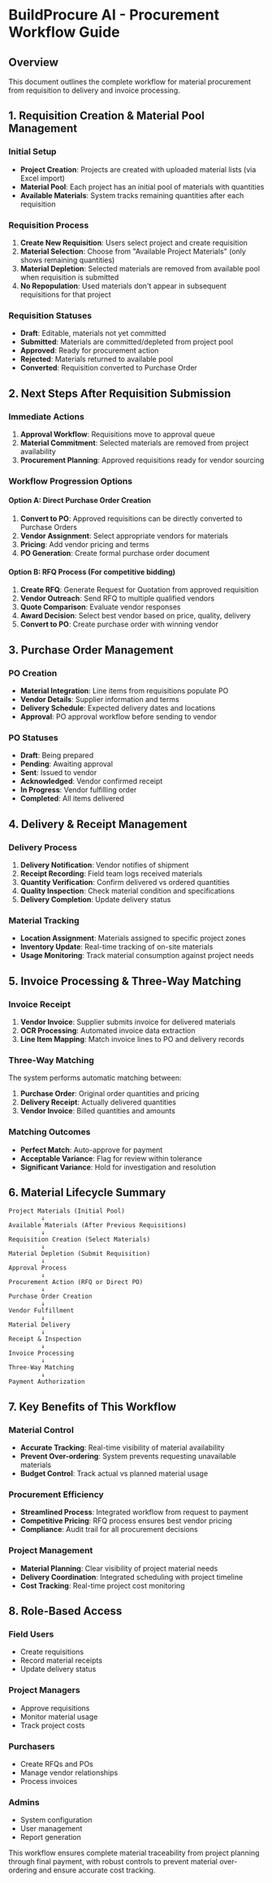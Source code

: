 # BuildProcure AI - Procurement Workflow Guide

## Overview
This document outlines the complete workflow for material procurement from requisition to delivery and invoice processing.

## 1. Requisition Creation & Material Pool Management

### Initial Setup
- **Project Creation**: Projects are created with uploaded material lists (via Excel import)
- **Material Pool**: Each project has an initial pool of materials with quantities
- **Available Materials**: System tracks remaining quantities after each requisition

### Requisition Process
1. **Create New Requisition**: Users select project and create requisition
2. **Material Selection**: Choose from "Available Project Materials" (only shows remaining quantities)
3. **Material Depletion**: Selected materials are removed from available pool when requisition is submitted
4. **No Repopulation**: Used materials don't appear in subsequent requisitions for that project

### Requisition Statuses
- **Draft**: Editable, materials not yet committed
- **Submitted**: Materials are committed/depleted from project pool
- **Approved**: Ready for procurement action
- **Rejected**: Materials returned to available pool
- **Converted**: Requisition converted to Purchase Order

## 2. Next Steps After Requisition Submission

### Immediate Actions
1. **Approval Workflow**: Requisitions move to approval queue
2. **Material Commitment**: Selected materials are removed from project availability
3. **Procurement Planning**: Approved requisitions ready for vendor sourcing

### Workflow Progression Options

#### Option A: Direct Purchase Order Creation
1. **Convert to PO**: Approved requisitions can be directly converted to Purchase Orders
2. **Vendor Assignment**: Select appropriate vendors for materials
3. **Pricing**: Add vendor pricing and terms
4. **PO Generation**: Create formal purchase order document

#### Option B: RFQ Process (For competitive bidding)
1. **Create RFQ**: Generate Request for Quotation from approved requisition
2. **Vendor Outreach**: Send RFQ to multiple qualified vendors
3. **Quote Comparison**: Evaluate vendor responses
4. **Award Decision**: Select best vendor based on price, quality, delivery
5. **Convert to PO**: Create purchase order with winning vendor

## 3. Purchase Order Management

### PO Creation
- **Material Integration**: Line items from requisitions populate PO
- **Vendor Details**: Supplier information and terms
- **Delivery Schedule**: Expected delivery dates and locations
- **Approval**: PO approval workflow before sending to vendor

### PO Statuses
- **Draft**: Being prepared
- **Pending**: Awaiting approval
- **Sent**: Issued to vendor
- **Acknowledged**: Vendor confirmed receipt
- **In Progress**: Vendor fulfilling order
- **Completed**: All items delivered

## 4. Delivery & Receipt Management

### Delivery Process
1. **Delivery Notification**: Vendor notifies of shipment
2. **Receipt Recording**: Field team logs received materials
3. **Quantity Verification**: Confirm delivered vs ordered quantities
4. **Quality Inspection**: Check material condition and specifications
5. **Delivery Completion**: Update delivery status

### Material Tracking
- **Location Assignment**: Materials assigned to specific project zones
- **Inventory Update**: Real-time tracking of on-site materials
- **Usage Monitoring**: Track material consumption against project needs

## 5. Invoice Processing & Three-Way Matching

### Invoice Receipt
1. **Vendor Invoice**: Supplier submits invoice for delivered materials
2. **OCR Processing**: Automated invoice data extraction
3. **Line Item Mapping**: Match invoice lines to PO and delivery records

### Three-Way Matching
The system performs automatic matching between:
1. **Purchase Order**: Original order quantities and pricing
2. **Delivery Receipt**: Actually delivered quantities
3. **Vendor Invoice**: Billed quantities and amounts

### Matching Outcomes
- **Perfect Match**: Auto-approve for payment
- **Acceptable Variance**: Flag for review within tolerance
- **Significant Variance**: Hold for investigation and resolution

## 6. Material Lifecycle Summary

```
Project Materials (Initial Pool)
         ↓
Available Materials (After Previous Requisitions)
         ↓
Requisition Creation (Select Materials)
         ↓
Material Depletion (Submit Requisition)
         ↓
Approval Process
         ↓
Procurement Action (RFQ or Direct PO)
         ↓
Purchase Order Creation
         ↓
Vendor Fulfillment
         ↓
Material Delivery
         ↓
Receipt & Inspection
         ↓
Invoice Processing
         ↓
Three-Way Matching
         ↓
Payment Authorization
```

## 7. Key Benefits of This Workflow

### Material Control
- **Accurate Tracking**: Real-time visibility of material availability
- **Prevent Over-ordering**: System prevents requesting unavailable materials
- **Budget Control**: Track actual vs planned material usage

### Procurement Efficiency
- **Streamlined Process**: Integrated workflow from request to payment
- **Competitive Pricing**: RFQ process ensures best vendor pricing
- **Compliance**: Audit trail for all procurement decisions

### Project Management
- **Material Planning**: Clear visibility of project material needs
- **Delivery Coordination**: Integrated scheduling with project timeline
- **Cost Tracking**: Real-time project cost monitoring

## 8. Role-Based Access

### Field Users
- Create requisitions
- Record material receipts
- Update delivery status

### Project Managers
- Approve requisitions
- Monitor material usage
- Track project costs

### Purchasers
- Create RFQs and POs
- Manage vendor relationships
- Process invoices

### Admins
- System configuration
- User management
- Report generation

This workflow ensures complete material traceability from project planning through final payment, with robust controls to prevent material over-ordering and ensure accurate cost tracking.